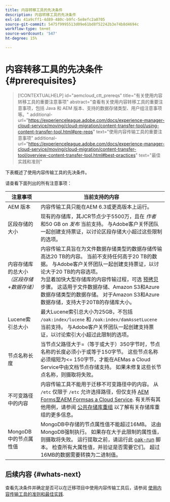 ```yaml
---
title: 内容转移工具的先决条件
description: 内容转移工具的先决条件
exl-id: 41a9cff1-4d89-480c-b9fc-5e8efc2a0705
source-git-commit: 5475f9995513d09e61bd8f52242b3e74b8d4694c
workflow-type: tm+mt
source-wordcount: '547'
ht-degree: 15%

---
```


# 内容转移工具的先决条件 {#prerequisites}

>[!CONTEXTUALHELP]
>id="aemcloud_ctt_prereqs"
>title="有关使用内容转移工具的重要注意事项"
>abstract="查看有关使用内容转移工具的重要注意事项，包括 Java 和 AEM 版本、支持的数据存储类型、用户组注意事项等。"
>additional-url="https://experienceleague.adobe.com/docs/experience-manager-cloud-service/moving/cloud-migration/content-transfer-tool/using-content-transfer-tool.html#pre-reqs" text="使用内容传输工具的重要注意事项"
>additional-url="https://experienceleague.adobe.com/docs/experience-manager-cloud-service/moving/cloud-migration/content-transfer-tool/overview-content-transfer-tool.html#best-practices" text="最佳实践和准则"

下表概述了使用内容传输工具的先决条件。

请查看下面列出的所有注意事项：

| 注意事项 | 当前支持的内容 |
|---------------------------------------------------------------------|--------------------------------------------------------------------------------------------------------------------------------------------------------------------------------------------------------------------------------------------------------------------------------------------------------------------------------------------------------------------------------------------------------------------------------------------------------------------------------------------------------------------------------------------------------------------------------------------------------------------------------------------------------------------------------------------------------------------------------------------------------------------|
| AEM 版本 | 内容传输工具只能在AEM 6.3或更高版本上运行。 |
| 区段存储的大小 | 现有的存储库，其JCR节点少于5500万，且在 *作者* 和50 GB on *发布* 当前支持。 与Adobe客户关怀团队一起创建支持票证，以讨论区段存储大小超过这些限制的选项。 |
| 内容存储库的总大小 <br>*（区段存储+数据存储）* | 内容传输工具旨在为文件数据存储类型的数据存储传输高达20 TB的内容。 当前不支持任何高于20 TB的数据。 与Adobe客户关怀团队一起创建支持票证，以讨论大于20 TB的内容选项。 <br>为显着加快大型存储库的内容传输过程，可选 [预拷贝](https://experienceleague.adobe.com/docs/experience-manager-cloud-service/moving/cloud-migration/content-transfer-tool/handling-large-content-repositories.html#setting-up-pre-copy-step) 步骤。 这适用于文件数据存储、Amazon S3和Azure数据存储类型的数据存储。 对于Amazon S3和Azure数据存储，支持大于20TB的存储库大小。 |
| Lucene索引总大小 | 最大Lucene索引总大小为25GB，不包括 `/oak:index/lucene` 和 `/oak:index/damAssetLucene` 当前支持。 与Adobe客户关怀团队一起创建支持票证，以讨论索引大小超过此限制的选项。 |
| 节点名称长度 | 当节点父路径大于=（等于或大于）350字节时，节点名称的长度必须小于或等于150字节。 这些节点名称必须缩短为&lt;= 150字节，才能在AEMas a Cloud Service中由文档节点存储支持。 如果未修复这些长节点名称，则摄取将失败。 |
| 不可变路径中的内容 | 内容传输工具不能用于迁移不可变路径中的内容。 从 `/etc` 仅限于 `/etc` 允许选择路径，但仅支持 [AEM Forms至AEM Formsas a Cloud Service](https://experienceleague.adobe.com/docs/experience-manager-forms-cloud-service/forms/migrate-to-forms-as-a-cloud-service.html#paths-of-various-aem-forms-specific-assets). 有关所有其他用例，请参阅 [公共存储库重组](https://experienceleague.adobe.com/docs/experience-manager-64/deploying/restructuring/all-repository-restructuring-in-aem-6-4.html#restructuring) 以了解有关存储库重组的更多信息。 |
| MongoDB中的节点属性值 | MongoDB中存储的节点属性值不能超过16MB。 这由MongoDB强制执行。 如果存在大于此限制的属性值，则摄取将失败。 运行提取之前，请运行此 [oak-run](https://repo1.maven.org/maven2/org/apache/jackrabbit/oak-run/1.38.0/oak-run-1.38.0.jar) 脚本。 检查所有大属性值，并验证是否需要它们。 超过16MB的数据需要转换为二进制值。 |

## 后续内容 {#whats-next}

查看先决条件并确定是否可以在迁移项目中使用内容传输工具后，请参阅 [使用内容传输工具的准则和最佳实践](https://experienceleague.adobe.com/docs/experience-manager-cloud-service/moving/cloud-migration/content-transfer-tool/guidelines-best-practices-content-transfer-tool.html).
